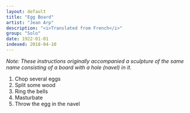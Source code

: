 ```yaml
---
layout: default
title: "Egg Board"
artist: "Jean Arp"
description: "<i>Translated from French</i>"
group: "Solo"
date: 1922-01-01
indexed: 2018-04-10
---
```

*Note: These instructions originally accompanied a sculpture of the same name consisting of a board with a hole (navel) in it.*

1. Chop several eggs
2. Split some wood
3. Ring the bells
4. Masturbate
5. Throw the egg in the navel
